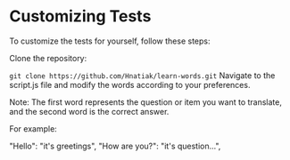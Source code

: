<h1>Customizing Tests</h1>
To customize the tests for yourself, follow these steps:

Clone the repository:

```git clone https://github.com/Hnatiak/learn-words.git```
Navigate to the script.js file and modify the words according to your preferences.

Note: The first word represents the question or item you want to translate, and the second word is the correct answer.

For example:

"Hello": "it's greetings",
"How are you?": "it's question...",
